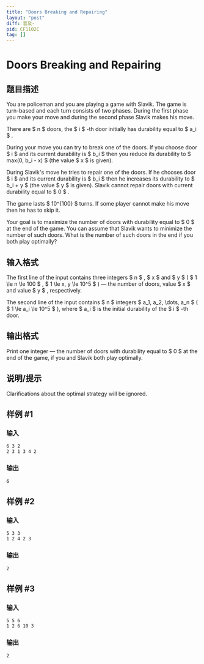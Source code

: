 ```yaml
---
title: "Doors Breaking and Repairing"
layout: "post"
diff: 普及-
pid: CF1102C
tag: []
---
```


# Doors Breaking and Repairing

## 题目描述

You are policeman and you are playing a game with Slavik. The game is turn-based and each turn consists of two phases. During the first phase you make your move and during the second phase Slavik makes his move.

There are $ n $ doors, the $ i $ -th door initially has durability equal to $ a_i $ .

During your move you can try to break one of the doors. If you choose door $ i $ and its current durability is $ b_i $ then you reduce its durability to $ max(0, b_i - x) $ (the value $ x $ is given).

During Slavik's move he tries to repair one of the doors. If he chooses door $ i $ and its current durability is $ b_i $ then he increases its durability to $ b_i + y $ (the value $ y $ is given). Slavik cannot repair doors with current durability equal to $ 0 $ .

The game lasts $ 10^{100} $ turns. If some player cannot make his move then he has to skip it.

Your goal is to maximize the number of doors with durability equal to $ 0 $ at the end of the game. You can assume that Slavik wants to minimize the number of such doors. What is the number of such doors in the end if you both play optimally?

## 输入格式

The first line of the input contains three integers $ n $ , $ x $ and $ y $ ( $ 1 \le n \le 100 $ , $ 1 \le x, y \le 10^5 $ ) — the number of doors, value $ x $ and value $ y $ , respectively.

The second line of the input contains $ n $ integers $ a_1, a_2, \dots, a_n $ ( $ 1 \le a_i \le 10^5 $ ), where $ a_i $ is the initial durability of the $ i $ -th door.

## 输出格式

Print one integer — the number of doors with durability equal to $ 0 $ at the end of the game, if you and Slavik both play optimally.

## 说明/提示

Clarifications about the optimal strategy will be ignored.

## 样例 #1

### 输入

```
6 3 2
2 3 1 3 4 2

```

### 输出

```
6

```

## 样例 #2

### 输入

```
5 3 3
1 2 4 2 3

```

### 输出

```
2

```

## 样例 #3

### 输入

```
5 5 6
1 2 6 10 3

```

### 输出

```
2

```

